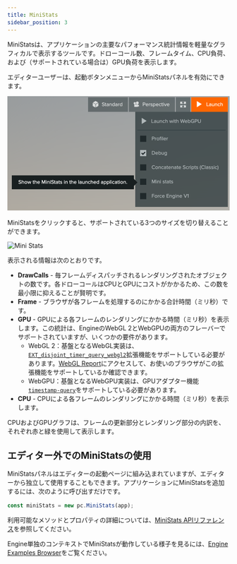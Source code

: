 ```yaml
---
title: MiniStats
sidebar_position: 3
---
```


MiniStatsは、アプリケーションの主要なパフォーマンス統計情報を軽量なグラフィカルで表示するツールです。ドローコール数、フレームタイム、CPU負荷、および（サポートされている場合は）GPU負荷を表示します。

エディターユーザーは、起動ボタンメニューからMiniStatsパネルを有効にできます。

<img loading="lazy" alt="Launch Menu" width="600" src="/img/user-manual/optimization/mini-stats/launch-menu-mini-stats.png" />

MiniStatsをクリックすると、サポートされている3つのサイズを切り替えることができます。

<img loading="lazy" alt="Mini Stats" width="411" src="/img/user-manual/optimization/mini-stats/mini-stats.gif" />

表示される情報は次のとおりです。

*   **DrawCalls** - 毎フレームディスパッチされるレンダリングされたオブジェクトの数です。各ドローコールはCPUとGPUにコストがかかるため、この数を最小限に抑えることが賢明です。
*   **Frame** - ブラウザが各フレームを処理するのにかかる合計時間（ミリ秒）です。
*   **GPU** - GPUによる各フレームのレンダリングにかかる時間（ミリ秒）を表示します。この統計は、EngineのWebGL 2とWebGPUの両方のフレーバーでサポートされていますが、いくつかの要件があります。
    *   WebGL 2：基盤となるWebGL実装は、[`EXT_disjoint_timer_query_webgl2`](https://web3dsurvey.com/webgl2/extensions/EXT_disjoint_timer_query_webgl2)拡張機能をサポートしている必要があります。[WebGL Report](https://webglreport.com/?v=2)にアクセスして、お使いのブラウザがこの拡張機能をサポートしているか確認できます。
    *   WebGPU：基盤となるWebGPU実装は、GPUアダプター機能[`timestamp-query`](https://web3dsurvey.com/webgpu/features/timestamp-query)をサポートしている必要があります。
*   **CPU** - CPUによる各フレームのレンダリングにかかる時間（ミリ秒）を表示します。

CPUおよびGPUグラフは、フレームの更新部分とレンダリング部分の内訳を、それぞれ赤と緑を使用して表示します。

## エディター外でのMiniStatsの使用

MiniStatsパネルはエディターの起動ページに組み込まれていますが、エディターから独立して使用することもできます。アプリケーションにMiniStatsを追加するには、次のように呼び出すだけです。

```javascript
const miniStats = new pc.MiniStats(app);
```

利用可能なメソッドとプロパティの詳細については、[MiniStats APIリファレンス](https://api.playcanvas.com/engine/classes/MiniStats.html)を参照してください。

Engine単独のコンテキストでMiniStatsが動作している様子を見るには、[Engine Examples Browser](https://playcanvas.github.io/)をご覧ください。
